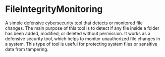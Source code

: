 # FileIntegrityMonitoring
A simple defensive cybersecurity tool that detects or monitored file changes.
The main purpose of this tool is to detect if any file inside a folder has been added, modified, or deleted without permission.
It works as a defensive security tool, which helps to monitor unauthorized file changes in a system.
This type of tool is useful for protecting system files or sensitive data from tampering.
